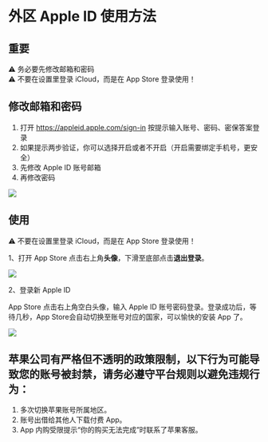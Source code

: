 # 外区 Apple ID 使用方法

## 重要
⚠️ 务必要先修改邮箱和密码\
⚠️ 不要在设置里登录 iCloud，而是在 App Store 登录使用！

## 修改邮箱和密码

1. 打开 <https://appleid.apple.com/sign-in> 按提示输入账号、密码、密保答案登录
2. 如果提示两步验证，你可以选择开启或者不开启（开启需要绑定手机号，更安全）
3. 先修改 Apple ID 账号邮箱
4. 再修改密码

![](https://i.imgur.com/oX6Uo8v.png)

## 使用

⚠️ 不要在设置里登录 iCloud，而是在 App Store 登录使用！

1、打开 App Store 点击右上角**头像**，下滑至底部点击**退出登录**。

![](https://i.imgur.com/yUU2nmv.jpg)

2、登录新 Apple ID

App Store 点击右上角空白头像，输入 Apple ID 账号密码登录。登录成功后，等待几秒，App Store会自动切换至账号对应的国家，可以愉快的安装 App 了。

![](https://i.imgur.com/7NNJM5f.jpg)

## 苹果公司有严格但不透明的政策限制，以下行为可能导致您的账号被封禁，请务必遵守平台规则以避免违规行为：

1. 多次切换苹果账号所属地区。
2. 账号出借给其他人下载付费 App。
3. App 内购受限提示“你的购买无法完成”时联系了苹果客服。
